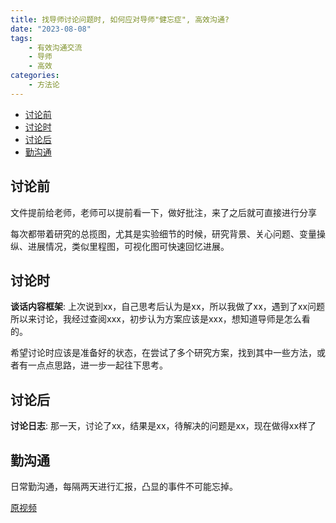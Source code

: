 ```yaml
---
title: 找导师讨论问题时, 如何应对导师"健忘症", 高效沟通?
date: "2023-08-08"
tags:
    - 有效沟通交流
    - 导师
    - 高效
categories:
    - 方法论
---
```


- [讨论前](#讨论前)
- [讨论时](#讨论时)
- [讨论后](#讨论后)
- [勤沟通](#勤沟通)


## 讨论前

文件提前给老师，老师可以提前看一下，做好批注，来了之后就可直接进行分享

每次都带着研究的总揽图，尤其是实验细节的时候，研究背景、关心问题、变量操纵、进展情况，类似里程图，可视化图可快速回忆进展。

## 讨论时

**谈话内容框架**: 上次说到xx，自己思考后认为是xx，所以我做了xx，遇到了xx问题所以来讨论，我经过查阅xxx，初步认为方案应该是xxx，想知道导师是怎么看的。

希望讨论时应该是准备好的状态，在尝试了多个研究方案，找到其中一些方法，或者有一点点思路，进一步一起往下思考。

## 讨论后

**讨论日志**: 那一天，讨论了xx，结果是xx，待解决的问题是xx，现在做得xx样了

## 勤沟通

日常勤沟通，每隔两天进行汇报，凸显的事件不可能忘掉。

[原视频](https://www.bilibili.com/video/BV1Co4y167Hr?vd_source=5ada95d6193fb15a68d8bea59778c362)
